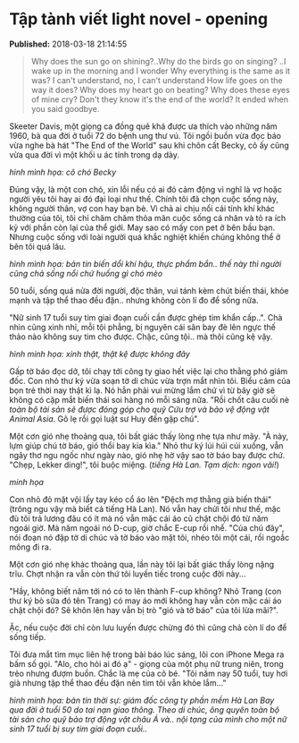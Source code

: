 # Tập tành viết light novel - opening

<p><div class='published'><b>Published:</b> 2018-03-18 21:14:55</div></p>

>Why does the sun go on shining?..Why do the birds go on singing?
..I wake up in the morning and I wonder
Why everything is the same as it was?
I can't understand, no, I can't understand
How life goes on the way it does?
Why does my heart go on beating?
Why does these eyes of mine cry?
Don't they know it's the end of the world?
It ended when you said goodbye.

Skeeter Davis, một giọng ca đồng quê khá được ưa thích vào những năm 1960, bà qua đời ở tuổi 72 do bệnh ung thư vú. Tôi ngồi buồn vừa đọc báo vừa nghe bà hát "The End of the World" sau khi chôn cất Becky, cô ấy cũng vừa qua đời vì một khối u ác tính trong dạ dày.

*hình mình họa: cô chó Becky*

Đúng vậy, là một con chó, xin lỗi nếu có ai đó cảm động vì nghĩ là vợ hoặc người yêu tôi hay ai đó đại loại như thế. Chính tôi đã chọn cuộc sống này, không người thân, vợ con hay bạn bè. Vì chả ai chịu nổi cái tính khí khác thường của tôi, tôi chỉ chăm chăm thỏa mãn cuộc sống cá nhân và tỏ ra ích kỷ với phần còn lại của thể giới. May sao có mấy con pet ở bên bầu bạn. Nhưng cuộc sống với loài người quá khắc nghiệt khiến chúng không thể ở bên tôi quá lâu.

*hình mình họa: bản tin biến dổi khí hậu, thực phẩm bẩn.. thế này thì người cũng chả sống nổi chứ huống gì chó mèo*

50 tuổi, sống quá nửa đời người, độc thân, vui tánh kèm chút biến thái, khỏe mạnh và tập thể thao đều đặn.. nhưng không còn lí đo để sống nữa.

"Nữ sinh 17 tuổi suy tim giai đoạn cuối cần được ghép tim khẩn cấp..". Chà nhìn cũng xinh nhỉ, mỗi tội phẳng, bị nguyên cái sân bay đè lên ngực thế thảo nào không suy tim cho được. Chậc, cũng tội.. mà thôi cũng kệ vậy.

*hình minh họa: xinh thật, thật kệ được không đây*

Gấp tờ báo đọc dở, tôi chạy tới công ty giao hết việc lại cho thằng phó giám đốc. Con nhỏ thư ký vừa soạn tờ di chúc vừa trợn mắt nhìn tôi. Biểu cảm của bọn trẻ thời nay thật kì lạ. Nó hẳn phải vui mừng lắm chứ vì từ bây giờ sẽ không có cặp mắt biến thái soi hàng nó mỗi sáng nữa.
"Rồi chốt câu cuối nè *toàn bộ tài sản sẽ được đóng góp cho quỹ Cứu trợ và bảo vệ động vật Animal Asia*. Gõ lẹ rồi gọi luật sư Huy đến gặp chú".

Một cơn gió nhẹ thoảng qua, tôi bất giác thấy lòng nhẹ tựa như mây. 
"À này, lựm giúp chú tờ báo, gió thổi bay kia kìa."
Nhỏ thư ký lúi húi cúi xuống, vẫn ngây thơ ngu ngốc như ngày nào, gió nhẹ hờ vậy sao tờ báo bay được chứ.
"Chẹp, Lekker ding!", tôi buộc miệng. (*tiếng Hà Lan. Tạm dịch: ngon vãi!*)

*minh họa*

Con nhỏ đỏ mặt vội lấy tay kéo cổ áo lên "Đệch mợ thằng già biến thái" (trông ngu vậy mà biết cả tiếng Hà Lan). Nó vẫn hay chửi tôi như thế, mặc đù tôi trả lương đâu có ít mà nó vẫn mặc cái áo cũ chật chội đó từ năm ngoái giờ. Mà năm ngoái nó D-cup, giờ chắc E-cup rồi nhể. "Của chú đây", nói đoạn nó đập tờ di chúc và tờ báo vào mặt tôi, nhéo tôi một cái, rồi ngoắc mông đi ra.

Một cơn gió nhẹ khác thoảng qua, lần này tôi lại bất giác thấy lòng nặng trĩu. Chợt nhận ra vẫn còn thứ tôi luyến tiếc trong cuộc đời này... 

"Hầy, không biết năm tới nó có to lên thành F-cup không? Nhỏ Trang (con thư ký bò sữa đó tên Trang) có may áo mới không hay vẫn còn mặc cái áo chật chội đó? Sẽ khôn lên hay vẫn bị trò "gió và tờ báo" của tôi lừa mãi?". 

Ặc, nếu cuộc đời chỉ còn lưu luyến được chừng đó thì cũng chả còn lí do để sống tiếp.

Tôi đưa mắt tìm mục liên hệ trong bài báo lúc sáng, lôi con iPhone Mega ra bấm số gọi.
"Alo, cho hỏi ai đó ạ" - giọng của một phụ nữ trung niên, trong trẻo nhưng đượm buồn. Chắc là mẹ của cô bé.
"Tôi năm nay 50 tuổi, tuy hơi già nhưng tập thể thao đều đặn nên tim tôi vẫn khỏe lắm..."

*hình minh họa: bản tin thời sự: giám đốc công ty phần mềm Hà Lan Bay qua đời ở tuổi 50 do tai nạn giao thông. Theo di chúc, ông quyên toàn bộ tài sản cho quỹ bảo trợ động vật châu Á và.. nội tạng của mình cho một nữ sinh 17 tuổi bị suy tim giai đoạn cuối..*